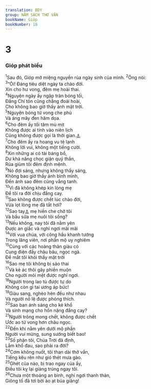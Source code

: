 ```yaml
---
translation: BDY
group: NĂM SÁCH THƠ VĂN
bookName: Gióp 
bookNumber: 18
---
```


<div class="title"><h1>3</h1><h3>Gióp phát biểu</h3></div>
<span class="verse giop_3_1"><sup>1</sup>Sau đó, Gióp mở miệng nguyền rủa ngày sinh của mình. </span>
<span class="verse giop_3_2"><sup>2</sup>Ông nói:<br/></span>
<span class="verse giop_3_3"><sup>3</sup>“Ôi! Đáng tiêu diệt ngày ta chào đời.<br/>Xin cho hư vong, đêm mẹ hoài thai.<br/></span>
<span class="verse giop_3_4"><sup>4</sup>Nguyện ngày ấy ngập tràn bóng tối,<br/>Đấng Chí tôn cũng chẳng đoái hoài,<br/>Cho không bao giờ thấy ánh mặt trời.<br/></span>
<span class="verse giop_3_5"><sup>5</sup>Nguyện bóng tử vong che phủ<br/>Và áng mây đen hăm dọa.<br/></span>
<span class="verse giop_3_6"><sup>6</sup>Cho đêm ấy tối tăm mù mịt<br/>Không được ai tính vào niên lịch<br/>Cũng không được gọi là thời gian.<a href="#" data-toggle="tooltip" data-placement="bottom" title="Nt tháng">⚓</a><br/></span>
<span class="verse giop_3_7"><sup>7</sup>Cho đêm ấy ra hoang vu tẻ lạnh<br/>Không lời vui, không một tiếng cười.<br/></span>
<span class="verse giop_3_8"><sup>8</sup>Xin những ai có tài báng bổ,<br/>Dư khả năng chọc giận quỷ thần,<br/>Rủa giùm tôi đêm định mệnh.<br/></span>
<span class="verse giop_3_9"><sup>9</sup>Nó đợi sáng, nhưng không thấy sáng,<br/>Không bao giờ thấy ánh bình minh,<br/>Đến ánh sao đêm cũng vắng tanh.<br/></span>
<span class="verse giop_3_10"><sup>10</sup>Vì đã không khép kín lòng mẹ<br/>Để tôi ra đời chịu đắng cay.<br/></span>
<span class="verse giop_3_11"><sup>11</sup>Sao không được chết lúc chào đời,<br/>Vừa lọt lòng mẹ đã tắt hơi?<br/></span>
<span class="verse giop_3_12"><sup>12</sup>Sao tay<a href="#" data-toggle="tooltip" data-placement="bottom" title="Nt đầu gối">⚓</a> mẹ hiền che chở tôi<br/>Và bầu sữa mẹ nuôi tôi sống?<br/></span>
<span class="verse giop_3_13"><sup>13</sup>Nếu không, nay tôi đã nằm yên<br/>Được an giấc và nghỉ ngơi mãi mãi<br/></span>
<span class="verse giop_3_14"><sup>14</sup>Với vua chúa, với công hầu khanh tướng<br/>Trong lăng viên, nơi phần mộ uy nghiêm<br/></span>
<span class="verse giop_3_15"><sup>15</sup>Cùng với các hoàng thân giàu có<br/>Cung điện đầy châu báu, ngọc ngà.<br/>Để mắt tôi khỏi thấy mặt trời<br/></span>
<span class="verse giop_3_16"><sup>16</sup>Sao mẹ tôi không bị sảo thai<br/></span>
<span class="verse giop_3_17"><sup>17</sup>Và kẻ ác thôi gây phiền muộn<br/>Cho người mỏi mệt được nghỉ ngơi.<br/></span>
<span class="verse giop_3_18"><sup>18</sup>Người trong lao tù được tự do<br/>Không còn gì tai ương áp bức!<br/></span>
<span class="verse giop_3_19"><sup>19</sup>Giàu sang, nghèo hèn đều như nhau<br/>Và người nô lệ được phóng thích.<br/></span>
<span class="verse giop_3_20"><sup>20</sup>Sao ban ánh sáng cho kẻ khổ<br/>Và sinh mạng cho hồn nặng đắng cay?<br/></span>
<span class="verse giop_3_21"><sup>21</sup>Người trông mong chết, không được chết<br/>Ước ao tử vong hơn châu ngọc.<br/></span>
<span class="verse giop_3_22"><sup>22</sup>Đến khi nằm yên dưới mộ phần<br/>Người vui mừng, sung sướng biết bao!<br/></span>
<span class="verse giop_3_23"><sup>23</sup>Số phận tôi, Chúa Trời đã định,<br/>Lắm khổ đau, sao phải ra đời?<br/></span>
<span class="verse giop_3_24"><sup>24</sup>Cơm không nuốt, tôi than dài thở vắn,<br/>Tiếng kêu rên như gió thét mưa gào.<br/></span>
<span class="verse giop_3_25"><sup>25</sup>Ghét của nào, bị trao ngay của ấy,<br/>Điều tôi kỵ lại giáng trúng ngay tôi.<br/></span>
<span class="verse giop_3_26"><sup>26</sup>Chưa một thoáng an bình, nghỉ ngơi thanh thản,<br/>Giông tố đã tơi bời ào ạt bủa giăng!</span>
